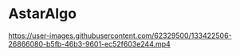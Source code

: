 # AstarAlgo

https://user-images.githubusercontent.com/62329500/133422506-26866080-b5fb-46b3-9601-ec52f603e244.mp4

